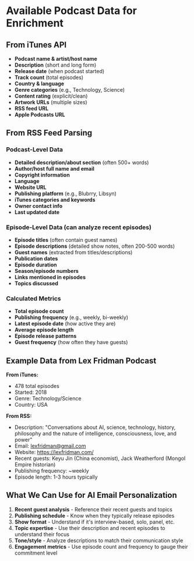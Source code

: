 # Available Podcast Data for Enrichment

## From iTunes API
- **Podcast name & artist/host name**
- **Description** (short and long form)
- **Release date** (when podcast started)
- **Track count** (total episodes)
- **Country & language**
- **Genre categories** (e.g., Technology, Science)
- **Content rating** (explicit/clean)
- **Artwork URLs** (multiple sizes)
- **RSS feed URL**
- **Apple Podcasts URL**

## From RSS Feed Parsing

### Podcast-Level Data
- **Detailed description/about section** (often 500+ words)
- **Author/host full name and email**
- **Copyright information**
- **Language**
- **Website URL**
- **Publishing platform** (e.g., Blubrry, Libsyn)
- **iTunes categories and keywords**
- **Owner contact info**
- **Last updated date**

### Episode-Level Data (can analyze recent episodes)
- **Episode titles** (often contain guest names)
- **Episode descriptions** (detailed show notes, often 200-500 words)
- **Guest names** (extracted from titles/descriptions)
- **Publication dates**
- **Episode duration**
- **Season/episode numbers**
- **Links mentioned in episodes**
- **Topics discussed**

### Calculated Metrics
- **Total episode count**
- **Publishing frequency** (e.g., weekly, bi-weekly)
- **Latest episode date** (how active they are)
- **Average episode length**
- **Episode release patterns**
- **Guest frequency** (how often they have guests)

## Example Data from Lex Fridman Podcast

**From iTunes:**
- 478 total episodes
- Started: 2018
- Genre: Technology/Science
- Country: USA

**From RSS:**
- Description: "Conversations about AI, science, technology, history, philosophy and the nature of intelligence, consciousness, love, and power"
- Email: lexfridman@gmail.com
- Website: https://lexfridman.com/
- Recent guests: Keyu Jin (China economist), Jack Weatherford (Mongol Empire historian)
- Publishing frequency: ~weekly
- Episode length: 1-3 hours typically

## What We Can Use for AI Email Personalization

1. **Recent guest analysis** - Reference their recent guests and topics
2. **Publishing schedule** - Know when they typically release episodes
3. **Show format** - Understand if it's interview-based, solo, panel, etc.
4. **Topic expertise** - Use their description and recent episodes to understand their focus
5. **Tone/style** - Analyze descriptions to match their communication style
6. **Engagement metrics** - Use episode count and frequency to gauge their commitment level